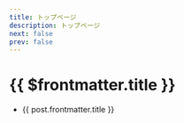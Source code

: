 ```yaml
---
title: トップページ
description: トップページ
next: false
prev: false
---
```


# {{ $frontmatter.title }}

<script setup>
import { data as posts } from '../.vitepress/theme/posts.data.mjs'
</script>

<ul>
    <li v-for="post of posts">
        <a :href="post.url">{{ post.frontmatter.title }}</a>
    </li>
</ul>
